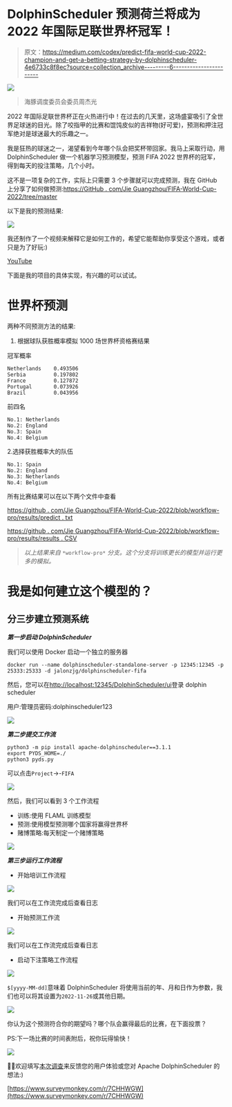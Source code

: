 # DolphinScheduler 预测荷兰将成为 2022 年国际足联世界杯冠军！

> 原文：<https://medium.com/codex/predict-fifa-world-cup-2022-champion-and-get-a-betting-strategy-by-dolphinscheduler-4e6733c8f8ec?source=collection_archive---------6----------------------->

![](img/97a0fcf5132f72879d83758cd22e2986.png)

> 海豚调度委员会委员周杰光

2022 年国际足联世界杯正在火热进行中！在过去的几天里，这场盛宴吸引了全世界足球迷的目光。除了咬指甲的比赛和馄饨皮似的吉祥物(好可爱)，预测和押注冠军绝对是球迷最大的乐趣之一。

我是狂热的球迷之一，渴望看到今年哪个队会把奖杯带回家。我马上采取行动，用 DolphinScheduler 做一个机器学习预测模型，预测 FIFA 2022 世界杯的冠军，得到每天的投注策略，几个小时。

这不是一项复杂的工作，实际上只需要 3 个步骤就可以完成预测，我在 GitHub 上分享了如何做预测:[https://GitHub . com/Jie Guangzhou/FIFA-World-Cup-2022/tree/master](https://github.com/jieguangzhou/FIFA-World-Cup-2022/tree/master)

以下是我的预测结果:

![](img/f504a823be2974527717c6d0902cc543.png)

我还制作了一个视频来解释它是如何工作的，希望它能帮助你享受这个游戏，或者只是为了好玩:)

[YouTube](https://youtu.be/pXBINJR2l5Y)

下面是我的项目的具体实现，有兴趣的可以试试。

# 世界杯预测

两种不同预测方法的结果:

1.  根据球队获胜概率模拟 1000 场世界杯资格赛结果

冠军概率

```
Netherlands    0.493506
Serbia         0.197802
France         0.127872
Portugal       0.073926
Brazil         0.043956
```

前四名

```
No.1: Netherlands
No.2: England
No.3: Spain
No.4: Belgium
```

2.选择获胜概率大的队伍

```
No.1: Spain
No.2: England
No.3: Netherlands
No.4: Belgium
```

所有比赛结果可以在以下两个文件中查看

[https://github . com/Jie Guangzhou/FIFA-World-Cup-2022/blob/workflow-pro/results/predict . txt](https://github.com/jieguangzhou/FIFA-World-Cup-2022/blob/workflow-pro/results/predict.txt)

[https://github . com/Jie Guangzhou/FIFA-World-Cup-2022/blob/workflow-pro/results/results . CSV](https://github.com/jieguangzhou/FIFA-World-Cup-2022/blob/workflow-pro/results/results.csv)

> *以上结果来自* `*workflow-pro*` *分支。这个分支将训练更长的模型并运行更多的模拟。*

# 我是如何建立这个模型的？

## 分三步建立预测系统

***第一步启动 DolphinScheduler***

我们可以使用 Docker 启动一个独立的服务器

```
docker run --name dolphinscheduler-standalone-server -p 12345:12345 -p 25333:25333 -d jalonzjg/dolphinscheduler-fifa
```

然后，您可以在[http://localhost:12345/DolphinScheduler/ui](http://localhost:12345/dolphinscheduler/ui)登录 dolphin scheduler

用户:管理员密码:dolphinscheduler123

![](img/08bd0fffb28711186bed6f7ca897e3bd.png)

***第二步提交工作流***

```
python3 -m pip install apache-dolphinscheduler==3.1.1
export PYDS_HOME=./
python3 pyds.py
```

可以点击`Project`->-`FIFA`

![](img/af095b9958f0b35bb3f50d2446a96c6b.png)

然后，我们可以看到 3 个工作流程

*   训练:使用 FLAML 训练模型
*   预测:使用模型预测哪个国家将赢得世界杯
*   赌博策略:每天制定一个赌博策略

![](img/475ec39542b707bbe1b53d7b33ea9469.png)

***第三步运行工作流程***

*   开始培训工作流程

![](img/982ab762f4f236091ac115936513c868.png)

我们可以在工作流完成后查看日志

*   开始预测工作流

![](img/7df6cb9e9e0ffe6641d680397aa2ea6c.png)

我们可以在工作流完成后查看日志

*   启动下注策略工作流程

![](img/c56776a4e9e02e0b32588dc8b3047dcb.png)

`$[yyyy-MM-dd]`意味着 DolphinScheduler 将使用当前的年、月和日作为参数，我们也可以将其设置为`2022-11-26`或其他日期。

![](img/10b0fc047d788bfa093bd11df2e45b6b.png)

你认为这个预测符合你的期望吗？哪个队会赢得最后的比赛，在下面投票？

PS:下一场比赛的时间表附后，祝你玩得愉快！

![](img/cde71f43f268de3d15b4d4611d03789b.png)

📌📌欢迎填写[本次调查](https://www.surveymonkey.com/r/7CHHWGW)来反馈您的用户体验或您对 Apache DolphinScheduler 的想法:)

[https://www.surveymonkey.com/r/7CHHWGW](https://www.surveymonkey.com/r/7CHHWGW)